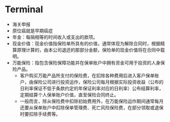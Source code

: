 # Terminal

- 海关申报
- 原位癌就是早期癌症
- 年金：每隔相等的时间收入或支出的款项。
- 现金价值：现金价值指保险单所具有的价值，通常体现为解除合同时，根据精算原理计算的，由本公司退还的那部分金额，保险单的现金价值将在合同中载明。
- 万能保险：指包含保险保障功能并在保单账户中拥有资金可用于投资的人身保险产品。
  - 客户购买万能产品所支付的保险费，在扣除各种费用后进入客户保单账户，由保险公司进行投资运作，保险公司每月根据实际投资收益（公布的日利率保证不低于条款约定的年保证利率对应的日利率）公布结算利率，定期结算个人保单账户价值，直至保险合同终止。
  - 一般而言，除从保险费中扣除初始费用外，在万能保险运作期间通常每月还要从保单账户中扣除保单管理费、死亡风险保险费，在部分领取或退保时要扣除手续费等。
